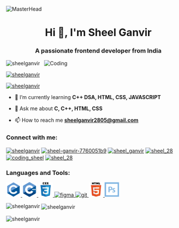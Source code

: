 ![MasterHead](https://user-images.githubusercontent.com/74038190/221352995-5ac18bdf-1a19-4f99-bbb6-77559b220470.gif)
<h1 align="center">Hi 👋, I'm Sheel Ganvir</h1>
<h3 align="center">A passionate frontend developer from India</h3>
<img align="right" alt="Coding" width="400" src="https://camo.githubusercontent.com/8bf6f6d78abc81fcf9c49f10649423e73ea44bc248e83aaae8759d401c829a84/68747470733a2f2f70687973696373677572756b756c2e66696c65732e776f726470726573732e636f6d2f323031392f30322f6368617261637465722d312e676966">


<p align="left"> <img src="https://komarev.com/ghpvc/?username=sheelganvir&label=Profile%20views&color=0e75b6&style=flat" alt="sheelganvir" /> </p>

<p align="left"> <a href="https://github.com/ryo-ma/github-profile-trophy"><img src="https://github-profile-trophy.vercel.app/?username=sheelganvir" alt="sheelganvir" /></a> </p>

<p align="left"> <a href="https://twitter.com/sheelganvir" target="blank"><img src="https://img.shields.io/twitter/follow/sheelganvir?logo=twitter&style=for-the-badge" alt="sheelganvir" /></a> </p>

- 🌱 I’m currently learning **C++ DSA, HTML, CSS, JAVASCRIPT**

- 💬 Ask me about **C, C++, HTML, CSS**

- 📫 How to reach me **sheelganvir2805@gmail.com**

<h3 align="left">Connect with me:</h3>
<p align="left">
<a href="https://twitter.com/sheelganvir" target="blank"><img align="center" src="https://raw.githubusercontent.com/rahuldkjain/github-profile-readme-generator/master/src/images/icons/Social/twitter.svg" alt="sheelganvir" height="30" width="40" /></a>
<a href="https://linkedin.com/in/sheel-ganvir-7760051b9" target="blank"><img align="center" src="https://raw.githubusercontent.com/rahuldkjain/github-profile-readme-generator/master/src/images/icons/Social/linked-in-alt.svg" alt="sheel-ganvir-7760051b9" height="30" width="40" /></a>
<a href="https://instagram.com/sheel_ganvir" target="blank"><img align="center" src="https://raw.githubusercontent.com/rahuldkjain/github-profile-readme-generator/master/src/images/icons/Social/instagram.svg" alt="sheel_ganvir" height="30" width="40" /></a>
<a href="https://www.codechef.com/users/sheel_28" target="blank"><img align="center" src="https://cdn.jsdelivr.net/npm/simple-icons@3.1.0/icons/codechef.svg" alt="sheel_28" height="30" width="40" /></a>
<a href="https://codeforces.com/profile/coding_sheel" target="blank"><img align="center" src="https://raw.githubusercontent.com/rahuldkjain/github-profile-readme-generator/master/src/images/icons/Social/codeforces.svg" alt="coding_sheel" height="30" width="40" /></a>
<a href="https://www.leetcode.com/sheel_28" target="blank"><img align="center" src="https://raw.githubusercontent.com/rahuldkjain/github-profile-readme-generator/master/src/images/icons/Social/leet-code.svg" alt="sheel_28" height="30" width="40" /></a>
</p>

<h3 align="left">Languages and Tools:</h3>
<p align="left"> <a href="https://www.cprogramming.com/" target="_blank" rel="noreferrer"> <img src="https://raw.githubusercontent.com/devicons/devicon/master/icons/c/c-original.svg" alt="c" width="40" height="40"/> </a> <a href="https://www.w3schools.com/cpp/" target="_blank" rel="noreferrer"> <img src="https://raw.githubusercontent.com/devicons/devicon/master/icons/cplusplus/cplusplus-original.svg" alt="cplusplus" width="40" height="40"/> </a> <a href="https://www.w3schools.com/css/" target="_blank" rel="noreferrer"> <img src="https://raw.githubusercontent.com/devicons/devicon/master/icons/css3/css3-original-wordmark.svg" alt="css3" width="40" height="40"/> </a> <a href="https://www.figma.com/" target="_blank" rel="noreferrer"> <img src="https://www.vectorlogo.zone/logos/figma/figma-icon.svg" alt="figma" width="40" height="40"/> </a> <a href="https://git-scm.com/" target="_blank" rel="noreferrer"> <img src="https://www.vectorlogo.zone/logos/git-scm/git-scm-icon.svg" alt="git" width="40" height="40"/> </a> <a href="https://www.w3.org/html/" target="_blank" rel="noreferrer"> <img src="https://raw.githubusercontent.com/devicons/devicon/master/icons/html5/html5-original-wordmark.svg" alt="html5" width="40" height="40"/> </a> <a href="https://www.photoshop.com/en" target="_blank" rel="noreferrer"> <img src="https://raw.githubusercontent.com/devicons/devicon/master/icons/photoshop/photoshop-line.svg" alt="photoshop" width="40" height="40"/> </a> </p>

<p><img align="left" src="https://github-readme-stats.vercel.app/api/top-langs?username=sheelganvir&show_icons=true&locale=en&layout=compact" alt="sheelganvir" /></p>

<p>&nbsp;<img align="center" src="https://github-readme-stats.vercel.app/api?username=sheelganvir&show_icons=true&locale=en" alt="sheelganvir" /></p>

<p><img align="center" src="https://github-readme-streak-stats.herokuapp.com/?user=sheelganvir&" alt="sheelganvir" /></p>
